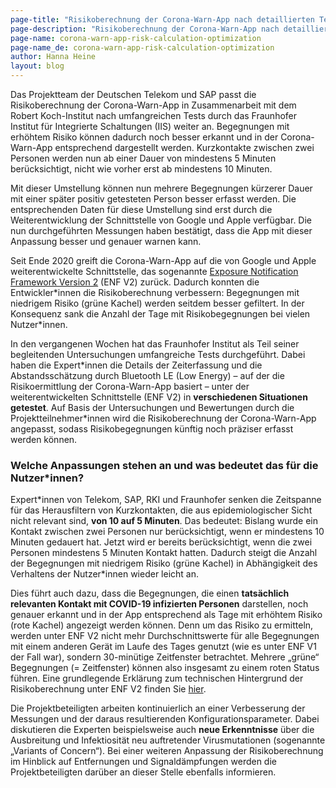 ```yaml
---
page-title: "Risikoberechnung der Corona-Warn-App nach detaillierten Tests weiter angepasst"
page-description: "Risikoberechnung der Corona-Warn-App nach detaillierten Tests weiter angepasst"
page-name: corona-warn-app-risk-calculation-optimization
page-name_de: corona-warn-app-risk-calculation-optimization
author: Hanna Heine
layout: blog
---
```

 
Das Projektteam der Deutschen Telekom und SAP passt die Risikoberechnung der Corona-Warn-App in Zusammenarbeit mit dem Robert Koch-Institut nach umfangreichen Tests durch das Fraunhofer Institut für Integrierte Schaltungen (IIS) weiter an. Begegnungen mit erhöhtem Risiko können dadurch noch besser erkannt und in der Corona-Warn-App entsprechend dargestellt werden. Kurzkontakte zwischen zwei Personen werden nun ab einer Dauer von mindestens 5 Minuten berücksichtigt, nicht wie vorher erst ab mindestens 10 Minuten. 

Mit dieser Umstellung können nun mehrere Begegnungen kürzerer Dauer mit einer später positiv getesteten Person besser erfasst werden. Die entsprechenden Daten für diese Umstellung sind erst durch die Weiterentwicklung der Schnittstelle von Google und Apple verfügbar. Die nun durchgeführten Messungen haben bestätigt, dass die App mit dieser Anpassung besser und genauer warnen kann.  
 
<!-- overview -->

Seit Ende 2020 greift die Corona-Warn-App auf die von Google und Apple weiterentwickelte Schnittstelle, das sogenannte [Exposure Notification Framework Version 2](https://www.coronawarn.app/de/blog/2020-12-16-corona-warn-app-version-1-9/) (ENF V2) zurück. Dadurch konnten die Entwickler\*innen die Risikoberechnung verbessern: Begegnungen mit niedrigem Risiko (grüne Kachel) werden seitdem besser gefiltert. In der Konsequenz sank die Anzahl der Tage mit Risikobegegnungen bei vielen Nutzer\*innen.  

In den vergangenen Wochen hat das Fraunhofer Institut als Teil seiner begleitenden Untersuchungen umfangreiche Tests durchgeführt. Dabei haben die Expert\*innen die Details der Zeiterfassung und die Abstandsschätzung durch Bluetooth LE (Low Energy) – auf der die Risikoermittlung der Corona-Warn-App basiert – unter der weiterentwickelten Schnittstelle (ENF V2) in **verschiedenen Situationen getestet**. Auf Basis der Untersuchungen und Bewertungen durch die Projektteilnehmer\*innen wird die Risikoberechnung der Corona-Warn-App angepasst, sodass Risikobegegnungen künftig noch präziser erfasst werden können.


### Welche Anpassungen stehen an und was bedeutet das für die Nutzer\*innen?

Expert\*innen von Telekom, SAP, RKI und Fraunhofer senken die Zeitspanne für das Herausfiltern von Kurzkontakten, die aus epidemiologischer Sicht nicht relevant sind, **von 10 auf 5 Minuten**. Das bedeutet: Bislang wurde ein Kontakt zwischen zwei Personen nur berücksichtigt, wenn er mindestens 10 Minuten gedauert hat. Jetzt wird er bereits berücksichtigt, wenn die zwei Personen mindestens 5 Minuten Kontakt hatten. Dadurch steigt die Anzahl der Begegnungen mit niedrigem Risiko (grüne Kachel) in Abhängigkeit des Verhaltens der Nutzer\*innen wieder leicht an. 

Dies führt auch dazu, dass die Begegnungen, die einen **tatsächlich relevanten Kontakt mit COVID-19 infizierten Personen** darstellen, noch genauer erkannt und in der App entsprechend als Tage mit erhöhtem Risiko (rote Kachel) angezeigt werden können. Denn um das Risiko zu ermitteln, werden unter ENF V2 nicht mehr Durchschnittswerte für alle Begegnungen mit einem anderen Gerät im Laufe des Tages genutzt (wie es unter ENF V1 der Fall war), sondern 30-minütige Zeitfenster betrachtet. Mehrere „grüne“ Begegnungen (= Zeitfenster) können also insgesamt zu einem roten Status führen. Eine grundlegende Erklärung zum technischen Hintergrund der Risikoberechnung unter ENF V2 finden Sie [hier](https://www.coronawarn.app/de/blog/2020-12-17-risk-calculation-exposure-notification-framework-2-0/). 

Die Projektbeteiligten arbeiten kontinuierlich an einer Verbesserung der Messungen und der daraus resultierenden Konfigurationsparameter. Dabei diskutieren die Experten beispielsweise auch **neue Erkenntnisse** über die Ausbreitung und Infektiosität neu auftretender Virusmutationen (sogenannte „Variants of Concern“). Bei einer weiteren Anpassung der Risikoberechnung im Hinblick auf Entfernungen und Signaldämpfungen werden die Projektbeteiligten darüber an dieser Stelle ebenfalls informieren.


